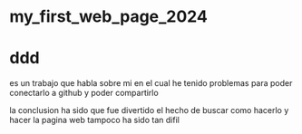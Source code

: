 # my_first_web_page_2024

# ddd 

es un trabajo que habla sobre mi en el cual he tenido problemas para poder conectarlo a github y poder compartirlo

la conclusion ha sido que fue divertido el hecho de buscar como hacerlo y hacer la pagina web tampoco ha sido tan difil
